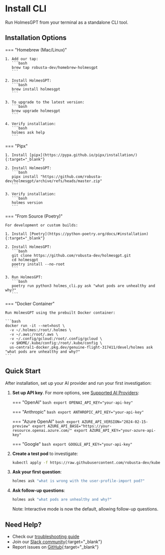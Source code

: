 # Install CLI

Run HolmesGPT from your terminal as a standalone CLI tool.

## Installation Options

=== "Homebrew (Mac/Linux)"

    1. Add our tap:
       ```bash
       brew tap robusta-dev/homebrew-holmesgpt
       ```

    2. Install HolmesGPT:
       ```bash
       brew install holmesgpt
       ```

    3. To upgrade to the latest version:
       ```bash
       brew upgrade holmesgpt
       ```

    4. Verify installation:
       ```bash
       holmes ask help
       ```

=== "Pipx"

    1. Install [pipx](https://pypa.github.io/pipx/installation/){:target="_blank"}

    2. Install HolmesGPT:
       ```bash
       pipx install "https://github.com/robusta-dev/holmesgpt/archive/refs/heads/master.zip"
       ```

    3. Verify installation:
       ```bash
       holmes version
       ```

=== "From Source (Poetry)"

    For development or custom builds:

    1. Install [Poetry](https://python-poetry.org/docs/#installation){:target="_blank"}

    2. Install HolmesGPT:
       ```bash
       git clone https://github.com/robusta-dev/holmesgpt.git
       cd holmesgpt
       poetry install --no-root
       ```

    3. Run HolmesGPT:
       ```bash
       poetry run python3 holmes_cli.py ask "what pods are unhealthy and why?"
       ```

=== "Docker Container"

    Run HolmesGPT using the prebuilt Docker container:

    ```bash
    docker run -it --net=host \
      -v ~/.holmes:/root/.holmes \
      -v ~/.aws:/root/.aws \
      -v ~/.config/gcloud:/root/.config/gcloud \
      -v $HOME/.kube/config:/root/.kube/config \
      us-central1-docker.pkg.dev/genuine-flight-317411/devel/holmes ask "what pods are unhealthy and why?"
    ```

## Quick Start

After installation, set up your AI provider and run your first investigation:

1. **Set up API key**. For more options, see [Supported AI Providers](../ai-providers/index.md):

   === "OpenAI"
       ```bash
       export OPENAI_API_KEY="your-api-key"
       ```

   === "Anthropic"
       ```bash
       export ANTHROPIC_API_KEY="your-api-key"
       ```

   === "Azure OpenAI"
       ```bash
       export AZURE_API_VERSION="2024-02-15-preview"
       export AZURE_API_BASE="https://your-resource.openai.azure.com/"
       export AZURE_API_KEY="your-azure-api-key"
       ```

   === "Google"
       ```bash
       export GOOGLE_API_KEY="your-api-key"
       ```

2. **Create a test pod** to investigate:
   ```bash
   kubectl apply -f https://raw.githubusercontent.com/robusta-dev/kubernetes-demos/main/pending_pods/pending_pod_node_selector.yaml
   ```

3. **Ask your first question**:
   ```bash
   holmes ask "what is wrong with the user-profile-import pod?"
   ```

4. **Ask follow-up questions**:
   ```bash
   holmes ask "what pods are unhealthy and why?"
   ```

   Note: Interactive mode is now the default, allowing follow-up questions.


## Need Help?

- Check our [troubleshooting guide](../reference/troubleshooting.md)
- Join our [Slack community](https://robustacommunity.slack.com){:target="_blank"}
- Report issues on [GitHub](https://github.com/robusta-dev/holmesgpt/issues){:target="_blank"}
